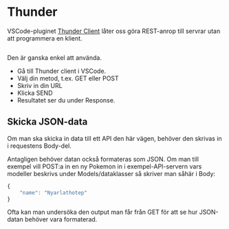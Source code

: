 # Thunder

VSCode-pluginet [Thunder Client](https://marketplace.visualstudio.com/items?itemName=rangav.vscode-thunder-client) låter oss göra REST-anrop till servrar utan att programmera en klient.

<figure><img src="../../.gitbook/assets/image (36).png" alt=""><figcaption></figcaption></figure>

Den är ganska enkel att använda.

* Gå till Thunder client i VSCode.
* Välj din metod, t.ex. GET eller POST
* Skriv in din URL
* Klicka SEND
* Resultatet ser du under Response.

## Skicka JSON-data

Om man ska skicka in data till ett API den här vägen, behöver den skrivas in i requestens Body-del.

Antagligen behöver datan också formateras som JSON. Om man till exempel vill POST:a in en ny Pokemon in i exempel-API-servern vars modeller beskrivs under Models/dataklasser så skriver man såhär i Body:

```javascript
{
    "name": "Nyarlathotep"
}
```

Ofta kan man undersöka den output man får från GET för att se hur JSON-datan behöver vara formaterad.
